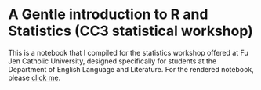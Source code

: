 # A Gentle introduction to R and Statistics (CC3 statistical workshop)

This is a notebook that I compiled for the statistics workshop offered at Fu Jen Catholic University, designed specifically for students at the Department of English Language and Literature. For the rendered notebook, please [click me](https://ludougan123234.github.io/Index).
